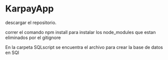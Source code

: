 # KarpayApp

descargar el repositorio.

correr el comando npm install para instalar los node_modules que estan eliminados por el gitignore

En la carpeta SQLscript se encuentra el archivo para crear la base de datos en SQl
